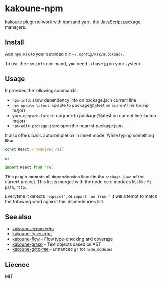 # kakoune-npm

[kakoune](http://kakoune.org) plugin to work with [npm](https://www.npmjs.com/) and [yarn](https://yarnpkg.com), the JavaScript package managers.

## Install

Add `npm.kak` to your autoload dir: `~/.config/kak/autoload/`.

To use the `npm-info` command, you need to have [jq](https://stedolan.github.io/jq/) on your system.

## Usage

It provides the following commands:

- `npm-info`: show dependency info on package.json current line
- `npm-update-latest`: update to package@latest on current line (bump major)
- `yarn-upgrade-latest`: upgrade to package@latest on current line (bump major)
- `npm-edit-package-json`: open the nearest package.json

It also offers basic autocompletion in insert mode. While typing something like:

```js
const React = require('re[]
```

or

```js
import React from 're[]
```

This plugin extracts all dependencies listed in the `package.json` of the current project.
This list is merged with the node core modules list like `fs`, `path`, `http`…

Everytime it detects `require('`, or `import foo from '` it will attempt to match the following word
against this dependencies list.

## See also

- [kakoune-ecmascript](https://github.com/Delapouite/kakoune-ecmascript)
- [kakoune-typescript](https://github.com/atomrc/kakoune-typescript)
- [kakoune-flow](https://github.com/Delapouite/kakoune-flow) - Flow type-checking and coverage
- [kakoune-grasp](https://github.com/Delapouite/kakoune-grasp) - Text objects based on AST
- [kakoune-goto-file](https://github.com/Delapouite/kakoune-goto-file) - Enhanced `gf` for `node_modules`

## Licence

MIT
